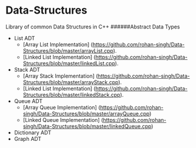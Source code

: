 # Data-Structures
Library of common Data Structures in C++
######Abstract Data Types
- List ADT
  - [Array List Implementation] (https://github.com/rohan-singh/Data-Structures/blob/master/arrayList.cpp).
  - [Linked List Implementation] (https://github.com/rohan-singh/Data-Structures/blob/master/linkedList.cpp).
- Stack ADT
  - [Array Stack Implementation] (https://github.com/rohan-singh/Data-Structures/blob/master/arrayStack.cpp).
  - [Linked List Implementation] (https://github.com/rohan-singh/Data-Structures/blob/master/linkedStack.cpp).
- Queue ADT
  - [Array Queue Implementation] (https://github.com/rohan-singh/Data-Structures/blob/master/arrayQueue.cpp)
  - [Linked Queue Implementation] (https://github.com/rohan-singh/Data-Structures/blob/master/linkedQueue.cpp)
- Dictionary ADT
- Graph ADT
